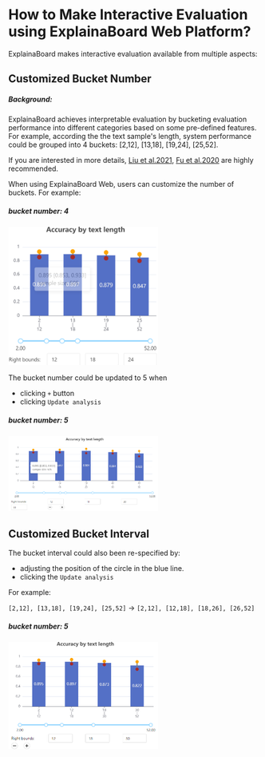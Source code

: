# How to Make Interactive Evaluation using ExplainaBoard Web Platform?


ExplainaBoard makes interactive evaluation available from multiple aspects:



##  Customized Bucket Number
##### Background:
ExplainaBoard achieves interpretable evaluation by bucketing evaluation performance
into different categories based on some pre-defined features.
For example, according the the text sample's length, system performance could 
be grouped into 4 buckets: [2,12], [13,18], [19,24], [25,52].

If you are interested in more details, [Liu et al.2021](https://aclanthology.org/2021.acl-demo.34.pdf), [Fu et al.2020](http://aclanthology.lst.uni-saarland.de/2020.emnlp-main.489.pdf) are highly recommended.

When using ExplainaBoard Web, users can customize the number
of buckets. For example:

##### bucket number: 4
<img src="./fig/customized_bucket.png" width="300"/>

The bucket number could be updated to 5 when
* clicking `+` button
* clicking `Update analysis`

##### bucket number: 5
<img src="./fig/customized_bucket_2.png" width="300"/>




## Customized Bucket Interval
The bucket interval could also been re-specified by:
* adjusting the position of the circle in the blue line.
* clicking the `Update analysis`

For example:

`[2,12], [13,18], [19,24], [25,52]`  -> `[2,12], [12,18], [18,26], [26,52]`


##### bucket number: 5
<img src="./fig/customized_bucket_3.png" width="300"/>

